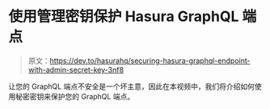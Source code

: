 # 使用管理密钥保护 Hasura GraphQL 端点

> 原文：<https://dev.to/hasurahq/securing-hasura-graphql-endpoint-with-admin-secret-key-3nf8>

让您的 GraphQL 端点不安全是一个坏主意，因此在本视频中，我们将介绍如何使用秘密密钥来保护您的 GraphQL 端点。
